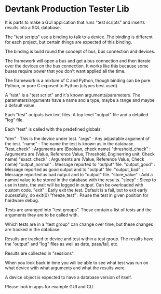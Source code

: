 Devtank Production Tester Lib
=============================

It is parts to make a GUI application that runs "test scripts" and
inserts results into a SQL database.

The "test scripts" use a binding to talk to a device.
The binding is different for each project, but certain things are
expected of this binding.

The binding is build round the concept of bus, bus connection and
devices.

The framework will open a bus and get a bus connection and then iterate
over the devices on the bus connection. It works like this because some
buses require power that you don't want applied all the time.

The framework is a mixture of C and Python, though binding can be pure
Python, or pure C exposed to Python (ctypes best used).

A "test" is a "test script" and it's known arguments/parameters.
The parameters/arguments have a name and a type, maybe a range and maybe
a default value.

Each "test" outputs two text files. A top level "output" file and a
detailed "log" file.

Each "test" is called with the predefined globals:

"dev"             : This is the device under test.
"args"            : Any adjustable argument of the test.
"name"            : The name the test is known as in the database.
"test_check"      : Arguments are (Boolean, check name)
"threshold_check" : Arguments are (Value, Reference Value, Threshold, Enginerring unit, Check name)
"exact_check"     : Arguments are (Value, Reference Value, Check name)
"output_normal"   : Message reported to "output" file.
"output_good"     : Message reported as good output and to "output" file.
"output_bad"      : Message reported as bad output and to "output" file.
"store_value"     : Add a named value to be stored in the database with the results.
"sleep"           : Sleep to use in tests, the wait will be logged in output. Can be overloaded with custom code.
"exit"            : Early exit the test. Default is a fail, but to exit early sucessfully, do exit(0)
"freeze_test"     : Pause the test in given position for hardware debug.


Tests are arranged into "test groups". These contain a list of tests and
the arguments they are to be called with.

Which tests are in a "test group" can change over time, but these
changes are tracked in the database.

Results are tracked to device and test within a test group. The results
have the "output" and "log" files as well as date, pass/fail, etc.

Results are collected in "sessions".

When you look back in time you will be able to see what test was run on
what device with what arguments and what the results were.

A device object is expected to have a database version of itself.

Please look in apps for example GUI and CLI.
